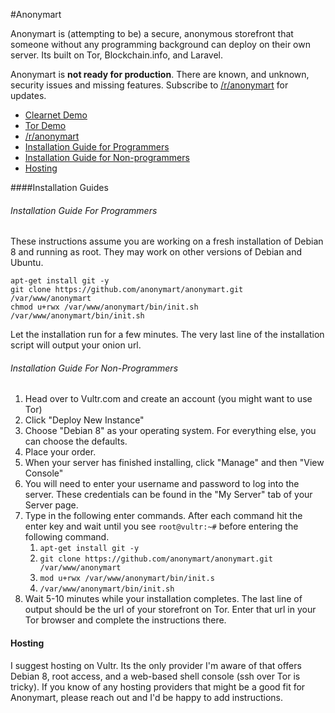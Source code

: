 #Anonymart

Anonymart is (attempting to be) a secure, anonymous storefront that someone without any programming background can deploy on their own server. Its built on Tor, Blockchain.info, and Laravel.

Anonymart is **not ready for production**. There are known, and unknown, security issues and missing features. Subscribe to [/r/anonymart](http://reddit.com/r/anonymart) for updates.

* [Clearnet Demo](http://clearnetdemo.com)
* [Tor Demo](http://tordemo.onion)
* [/r/anonymart](http://reddit.com/r/anonymart)
* [Installation Guide for Programmers](#installation-guide-for-programmers)
* [Installation Guide for Non-programmers](#installation-guide-for-non-programmers)
* [Hosting](#hosting)

####Installation Guides

###### Installation Guide For Programmers

These instructions assume you are working on a fresh installation of Debian 8 and running as root. They may work on other versions of Debian and Ubuntu.

    apt-get install git -y
    git clone https://github.com/anonymart/anonymart.git /var/www/anonymart
    chmod u+rwx /var/www/anonymart/bin/init.sh
    /var/www/anonymart/bin/init.sh

Let the installation run for a few minutes. The very last line of the installation script will output your onion url.

###### Installation Guide For Non-Programmers

1. Head over to Vultr.com and create an account (you might want to use Tor)
2. Click "Deploy New Instance"
3. Choose "Debian 8" as your operating system. For everything else, you can choose the defaults. 
4. Place your order.
5. When your server has finished installing, click "Manage" and then "View Console"
6. You will need to enter your username and password to log into the server. These credentials can be found in the "My Server" tab of your Server page.
7. Type in the following enter commands. After each command hit the enter key and wait until you see `root@vultr:~#` before entering the following command.
   1. `apt-get install git -y`
   2. `git clone https://github.com/anonymart/anonymart.git /var/www/anonymart`
   3. `mod u+rwx /var/www/anonymart/bin/init.s`
   4. `/var/www/anonymart/bin/init.sh`
8. Wait 5-10 minutes while your installation completes. The last line of output should be the url of your storefront on Tor. Enter that url in your Tor browser and complete the instructions there.

#### Hosting
I suggest hosting on Vultr. Its the only provider I'm aware of that offers Debian 8, root access, and a web-based shell console (ssh over Tor is tricky). If you know of any hosting providers that might be a good fit for Anonymart, please reach out and I'd be happy to add instructions.